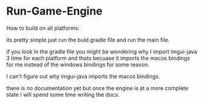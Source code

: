 # Run-Game-Engine

How to build on all platforms:

its pretty simple just run the buld.gradle file and run the main file. 

if you look in the gradle file you might be wondering why I import imgui-java 3 time for each platform and thats becuase it imports the macos bindings for me instead of the windows bindings for some reason.



I can't figure out why imgui-java imports the macos bindings.

there is no documentation yet but once the engine is at a more complete state I will spend some time writing the docs.



